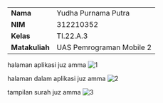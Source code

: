 |  | |
| ----------- | ----------- |
| <b> Nama     |Yudha Purnama Putra    |
| <b> NIM     | 312210352       |
| <b> Kelas   | TI.22.A.3        |
| <b> Matakuliah   | UAS Pemrograman Mobile 2      |

halaman aplikasi juz amma
![1](https://github.com/yudhapurnama/uasmobile1/assets/115516505/eb9c8efa-4679-4ccc-baae-7ba03a2fa46c)

halaman dalam aplikasi juz amma
![2](https://github.com/yudhapurnama/uasmobile1/assets/115516505/0defe0f8-66d0-4346-b495-074c974f9b4f)

tampilan surah juz amma
![3](https://github.com/yudhapurnama/uasmobile1/assets/115516505/2449f0a7-1c87-4039-8733-e4460dd14753)
